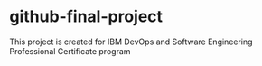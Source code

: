 # github-final-project
This project is created for IBM DevOps and Software Engineering Professional Certificate program
